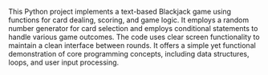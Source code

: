 This Python project implements a text-based Blackjack game using functions for card dealing, scoring, and game logic. It employs a random number generator for card selection and employs conditional statements to handle various game outcomes. The code uses clear screen functionality to maintain a clean interface between rounds. It offers a simple yet functional demonstration of core programming concepts, including data structures, loops, and user input processing.
